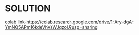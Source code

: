 # SOLUTION

colab link-https://colab.research.google.com/drive/1-Ary-dgA-YmNQ5APm16kdeVhVsWJqzoU?usp=sharing
